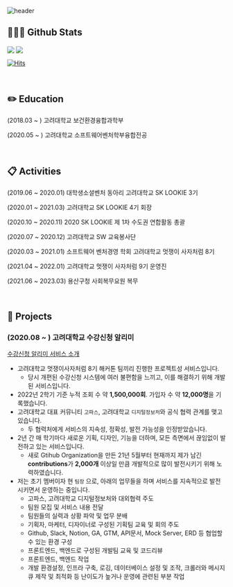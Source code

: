 ![header](https://capsule-render.vercel.app/api?type=waving&color=0:000000,100:c0c0c0&height=180&section=header&text=Jinsim's%20Github%20Page&fontSize=50&fontColor=ffffff&fontAlignY=38&animation=twinkling)

## 🧑🏻‍💻 Github Stats

<img align="center" src="https://github-readme-stats.vercel.app/api?username=jinsim&show_icons=true&count_private=true&icon_color=ffffff&title_color=ffffff&text_color=000000&bg_color=c0c0c0" />

<img align="center" src="https://github-readme-stats.vercel.app/api/top-langs/?username=jinsim&layout=compact&icon_color=ffffff&title_color=ffffff&text_color=000000&bg_color=c0c0c0" />

[![Hits](https://hits.seeyoufarm.com/api/count/incr/badge.svg?url=https%3A%2F%2Fgithub.com%2Fjinsim&count_bg=%23C0C0C0&title_bg=%23000000&icon=&icon_color=%23E7E7E7&title=hits&edge_flat=false)](https://hits.seeyoufarm.com)

<br/>

## ✏️ Education

(2018.03 ~  )     고려대학교 보건환경융합과학부

(2020.05 ~  )     고려대학교 소프트웨어벤처학부융합전공

<br/>

## 📋  Activities

(2019.06 ~ 2020.01)     대학생소셜벤처 동아리 고려대학교 SK LOOKIE 3기 

(2020.01 ~ 2021.03)     고려대학교 SK LOOKIE 4기 회장

(2020.10 ~ 2020.11)     2020 SK LOOKIE 제 1차 수도권 연합활동 총괄

(2020.07 ~ 2020.12)     고려대학교 SW 교육봉사단

(2020.03 ~ 2021.01)     소프트웨어 벤처경영 학회 고려대학교 멋쟁이 사자처럼 8기

(2021.04 ~ 2022.01)     고려대학교 멋쟁이 사자처럼 9기 운영진

(2021.06 ~ 2023.03)     용산구청 사회복무요원 복무

<br/>

## 📌  Projects

### (**2020.08 ~  )    고려대학교 수강신청 알리미**

[수강신청 알리미 서비스 소개](https://ku-sugang.notion.site/ku-sugang/9f2735e373e54e1aa5aed825405aa94b)
- 고려대학교 멋쟁이사자처럼 8기 해커톤 팀끼리 진행한 프로젝트성 서비스입니다.
    - 당시 개편된 수강신청 시스템에 여러 불편함을 느끼고, 이를 해결하기 위해 개발된 서비스입니다.
- 2022년 2학기 기준 누적 조회 수 약 **1,500,000회**. 가입자 수 약 **12,000명**을 기록했습니다.
- 고려대학교 대표 커뮤니티 `고파스`, 고려대학교 `디지털정보처`와 공식 협력 관계를 맺고 있습니다.
    - 두 협력처에게 서비스의 지속성, 정확성, 발전 가능성을 인정받았습니다.
- 2년 간 매 학기마다 새로운 기획, 디자인, 기능을 더하며, 모든 측면에서 끊임없이 발전하고 있는 서비스입니다.
    - 새로 Gtihub Organization을 만든 21년 5월부터 현재까지 제가 남긴 **contributions**가 **2,000개** 이상일 만큼 개발적으로 많이 발전시키기 위해 노력하였습니다.
- 저는 초기 멤버이자 현 `팀장` 으로, 아래의 업무들을 하며 서비스를 지속적으로 발전시키면서 운영하는 중입니다.
    - 고파스, 고려대학교 디지털정보처와 대외협력 주도
    - 팀원 모집 및 서비스 내용 전달
    - 팀원들의 실력과 상황 파악 및 업무 분배
    - 기획자, 마케터, 디자이너로 구성된 기획팀 교육 및 회의 주도
    - Github, Slack, Notion, GA, GTM, API문서, Mock Server, ERD 등 협업할 수 있는 환경 구성
    - 프론트엔드, 백엔드로 구성된 개발팀 교육 및 코드리뷰
    - 프론트엔드, 백엔드 작업
    - 개발 환경설정, 인프라 구축, 로깅, 데이터베이스 설정 및 조작, 크롤러와 메시지큐 제작 및 최적화 등 난이도가 높거나 운영에 관련된 부분 작업

